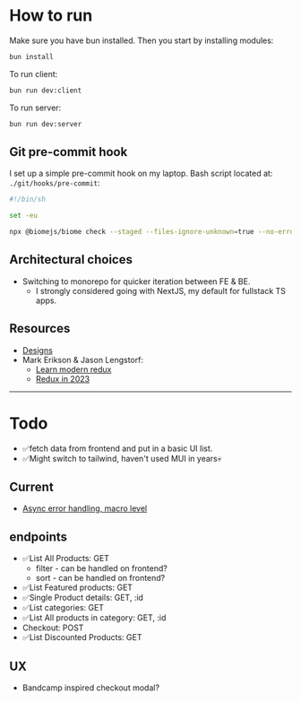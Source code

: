 # How to run
Make sure you have bun installed.
Then you start by installing modules:

```bash
bun install
```

To run client:

```bash
bun run dev:client
```

To run server:

```bash
bun run dev:server
```

## Git pre-commit hook

I set up a simple pre-commit hook on my laptop.
Bash script located at: `./git/hooks/pre-commit`:

```sh
#!/bin/sh

set -eu

npx @biomejs/biome check --staged --files-ignore-unknown=true --no-errors-on-unmatched
```


## Architectural choices
- Switching to monorepo for quicker iteration between FE & BE.
  - I strongly considered going with NextJS, my default for fullstack TS apps.


## Resources
- [Designs](https://www.figma.com/design/eNV3PGUxZz3EvvpnJplCAD/E-Commerce-UI-Kit-(Community)?node-id=0-1&t=AMzc6NsEyc4y7M9q-1)
- Mark Erikson & Jason Lengstorf:
  - [Learn modern redux](https://www.youtube.com/watch?v=9zySeP5vH9c&pp=ygUcbWFyayBlcmlrc29uIGphc29uIGxlbmdzdG9yZg%3D%3D)
  - [Redux in 2023](https://www.youtube.com/watch?v=MLbXjCddf3A&pp=ygUcbWFyayBlcmlrc29uIGphc29uIGxlbmdzdG9yZg%3D%3D)

---

# Todo
- ✅fetch data from frontend and put in a basic UI list.
- ✅Might switch to tailwind, haven't used MUI in years💀
## Current
- [Async error handling, macro level](https://redux-toolkit.js.org/rtk-query/usage/error-handling#handling-errors-at-a-macro-level)

## endpoints
  - ✅List All Products: GET 
    - filter - can be handled on frontend?
    - sort - can be handled on frontend?
  - ✅List Featured products: GET 
  - ✅Single Product details: GET, :id
  - ✅List categories: GET
  - ✅List All products in category: GET, :id
  - Checkout: POST
  - ✅List Discounted Products: GET

## UX
- Bandcamp inspired checkout modal?
